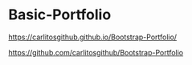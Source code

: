 # Basic-Portfolio
https://carlitosgithub.github.io/Bootstrap-Portfolio/

https://github.com/carlitosgithub/Bootstrap-Portfolio